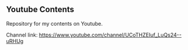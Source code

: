 ## Youtube Contents
Repository for my contents on Youtube.

Channel link: https://www.youtube.com/channel/UCoTHZEIuf_LuQs24--uRHUg
